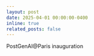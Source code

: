 ```yaml
---
layout: post
date: 2025-04-01 00:00:00-0400
inline: true
related_posts: false
---
```


PostGenAI@Paris inauguration
